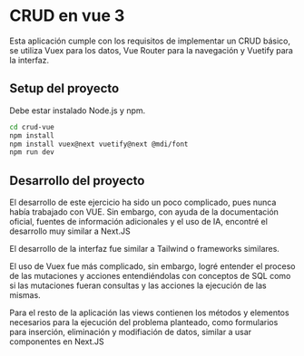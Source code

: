 # CRUD en vue 3

Esta aplicación cumple con los requisitos de implementar un CRUD básico, se utiliza Vuex para los datos, Vue Router para la navegación y Vuetify para la interfaz.

## Setup del proyecto

Debe estar instalado Node.js y npm.

```sh
cd crud-vue
npm install
npm install vuex@next vuetify@next @mdi/font
npm run dev
```

## Desarrollo del proyecto

El desarrollo de este ejercicio ha sido un poco complicado,
pues nunca había trabajado con VUE.
Sin embargo, con ayuda de la documentación oficial, fuentes de información adicionales
y el uso de IA, encontré el desarrollo muy similar a Next.JS

El desarrollo de la interfaz fue similar a Tailwind o frameworks similares.

El uso de Vuex fue más complicado, sin embargo, logré entender el proceso de las mutaciones y acciones
entendiéndolas con conceptos de SQL como si las mutaciones fueran consultas y las
acciones la ejecución de las mismas.

Para el resto de la aplicación las views contienen los métodos y elementos necesarios para
la ejecución del problema planteado, como formularios para inserción, eliminación y modifiación
de datos, similar a usar componentes en Next.JS